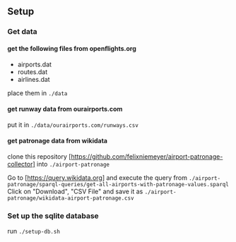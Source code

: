 ## Setup

### Get data 
#### get the following files from openflights.org
- airports.dat
- routes.dat
- airlines.dat

place them in ```./data```

#### get runway data from ourairports.com
put it in ```./data/ourairports.com/runways.csv```

#### get patronage data from wikidata
clone this repository
[https://github.com/felixniemeyer/airport-patronage-collector]
into ```./airport-patronage```

Go to [https://query.wikidata.org] and execute the query from ```./airport-patronage/sparql-queries/get-all-airports-with-patronage-values.sparql```
Click on "Download", "CSV File" and save it as ```./airport-patronage/wikidata-airport-patronage.csv```

### Set up the sqlite database
run ```./setup-db.sh```

